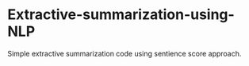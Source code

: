 # Extractive-summarization-using-NLP
Simple extractive summarization code using sentience score approach.
